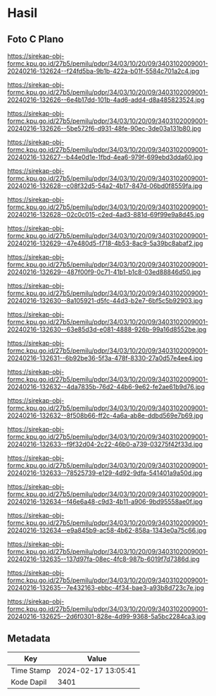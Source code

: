 # Hasil

## Foto C Plano

https://sirekap-obj-formc.kpu.go.id/27b5/pemilu/pdpr/34/03/10/20/09/3403102009001-20240216-132624--f24fd5ba-9b1b-422a-b01f-5584c701a2c4.jpg

https://sirekap-obj-formc.kpu.go.id/27b5/pemilu/pdpr/34/03/10/20/09/3403102009001-20240216-132626--6e4b17dd-101b-4ad6-add4-d8a485823524.jpg

https://sirekap-obj-formc.kpu.go.id/27b5/pemilu/pdpr/34/03/10/20/09/3403102009001-20240216-132626--5be572f6-d931-48fe-90ec-3de03a131b80.jpg

https://sirekap-obj-formc.kpu.go.id/27b5/pemilu/pdpr/34/03/10/20/09/3403102009001-20240216-132627--b44e0d1e-1fbd-4ea6-979f-699ebd3dda60.jpg

https://sirekap-obj-formc.kpu.go.id/27b5/pemilu/pdpr/34/03/10/20/09/3403102009001-20240216-132628--c08f32d5-54a2-4b17-847d-06bd0f8559fa.jpg

https://sirekap-obj-formc.kpu.go.id/27b5/pemilu/pdpr/34/03/10/20/09/3403102009001-20240216-132628--02c0c015-c2ed-4ad3-881d-69f99e9a8d45.jpg

https://sirekap-obj-formc.kpu.go.id/27b5/pemilu/pdpr/34/03/10/20/09/3403102009001-20240216-132629--47e480d5-f718-4b53-8ac9-5a39bc8abaf2.jpg

https://sirekap-obj-formc.kpu.go.id/27b5/pemilu/pdpr/34/03/10/20/09/3403102009001-20240216-132629--487f00f9-0c71-41b1-b1c8-03ed88846d50.jpg

https://sirekap-obj-formc.kpu.go.id/27b5/pemilu/pdpr/34/03/10/20/09/3403102009001-20240216-132630--8a105921-d5fc-44d3-b2e7-6bf5c5b92903.jpg

https://sirekap-obj-formc.kpu.go.id/27b5/pemilu/pdpr/34/03/10/20/09/3403102009001-20240216-132630--63e85d3d-e081-4888-926b-99a16d8552be.jpg

https://sirekap-obj-formc.kpu.go.id/27b5/pemilu/pdpr/34/03/10/20/09/3403102009001-20240216-132631--6b92be36-5f3a-478f-8330-27a0d57e4ee4.jpg

https://sirekap-obj-formc.kpu.go.id/27b5/pemilu/pdpr/34/03/10/20/09/3403102009001-20240216-132632--4da7835b-76d2-44b6-9e62-fe2ae61b9d76.jpg

https://sirekap-obj-formc.kpu.go.id/27b5/pemilu/pdpr/34/03/10/20/09/3403102009001-20240216-132632--8f508b66-ff2c-4a6a-ab8e-ddbd569e7b69.jpg

https://sirekap-obj-formc.kpu.go.id/27b5/pemilu/pdpr/34/03/10/20/09/3403102009001-20240216-132633--f9f32d04-2c22-46b0-a739-03275f42f33d.jpg

https://sirekap-obj-formc.kpu.go.id/27b5/pemilu/pdpr/34/03/10/20/09/3403102009001-20240216-132633--78525739-e129-4d92-9dfa-541401a9a50d.jpg

https://sirekap-obj-formc.kpu.go.id/27b5/pemilu/pdpr/34/03/10/20/09/3403102009001-20240216-132634--f46e6a48-c9d3-4b11-a906-9bd95558ae0f.jpg

https://sirekap-obj-formc.kpu.go.id/27b5/pemilu/pdpr/34/03/10/20/09/3403102009001-20240216-132634--e9a845b9-ac58-4b62-858a-1343e0a75c66.jpg

https://sirekap-obj-formc.kpu.go.id/27b5/pemilu/pdpr/34/03/10/20/09/3403102009001-20240216-132635--137d97fa-08ec-4fc8-987b-6019f7d7386d.jpg

https://sirekap-obj-formc.kpu.go.id/27b5/pemilu/pdpr/34/03/10/20/09/3403102009001-20240216-132635--7e432163-ebbc-4f34-bae3-a93b8d723c7e.jpg

https://sirekap-obj-formc.kpu.go.id/27b5/pemilu/pdpr/34/03/10/20/09/3403102009001-20240216-132625--2d6f0301-828e-4d99-9368-5a5bc2284ca3.jpg


## Metadata

| Key        | Value               |
| ---------- | ------------------- |
| Time Stamp | 2024-02-17 13:05:41 |
| Kode Dapil | 3401                |



